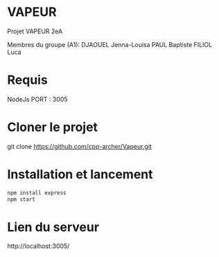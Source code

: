 # VAPEUR
 Projet VAPEUR 2eA
 
Membres du groupe (A1): 
       DJAOUEL Jenna-Louisa
       PAUL Baptiste
       FILIOL Luca


# Requis
NodeJs
PORT : 3005

# Cloner le projet
git clone https://github.com/cpp-archer/Vapeur.git

# Installation et lancement
```bash
npm install express
npm start
```
# Lien du serveur 
http://localhost:3005/
